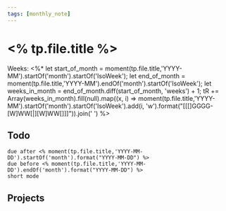```yaml
---
tags: [monthly_note]
---
```

# <% tp.file.title %>
Weeks: <%*
let start_of_month = moment(tp.file.title,'YYYY-MM').startOf('month').startOf('IsoWeek');
let end_of_month = moment(tp.file.title,'YYYY-MM').endOf('month').startOf('IsoWeek'); 
let weeks_in_month = end_of_month.diff(start_of_month, 'weeks') + 1;
tR += Array(weeks_in_month).fill(null).map((x, i) => moment(tp.file.title,'YYYY-MM').startOf('month').startOf('IsoWeek').add(i, 'w').format("[[[]GGGG-[W]WW[|][W]WW[]]]")).join(' ') 
%>

## Todo
```tasks
due after <% moment(tp.file.title,'YYYY-MM-DD').startOf('month').format("YYYY-MM-DD") %>
due before <% moment(tp.file.title,'YYYY-MM-DD').endOf('month').format("YYYY-MM-DD") %>
short mode
```


## Projects
